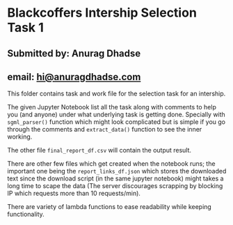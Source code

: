 # Blackcoffers Intership Selection Task 1
## Submitted by: Anurag Dhadse
## email: hi@anuragdhadse.com

This folder contains task and work file for the selection task for an intership.

The given Jupyter Notebook list all the task along with comments to help you (and anyone) 
under what underlying task is getting done. Specially with `sgml_parser()` function which might
look complicated but is simple if you go through the comments and `extract_data()` function to see the 
inner working.

The other file `final_report_df.csv` will contain the output result.

There are other few files which get created when the notebook runs; the important one being the `report_links_df.json` 
which stores the downloaded text since the download script (in the same jupyter notebook) might 
takes a long time to scape the data 
(The server discourages scrapping by blocking IP which requests more than 10 requests/min).

There are variety of lambda functions to ease readability while keeping functionality. 
